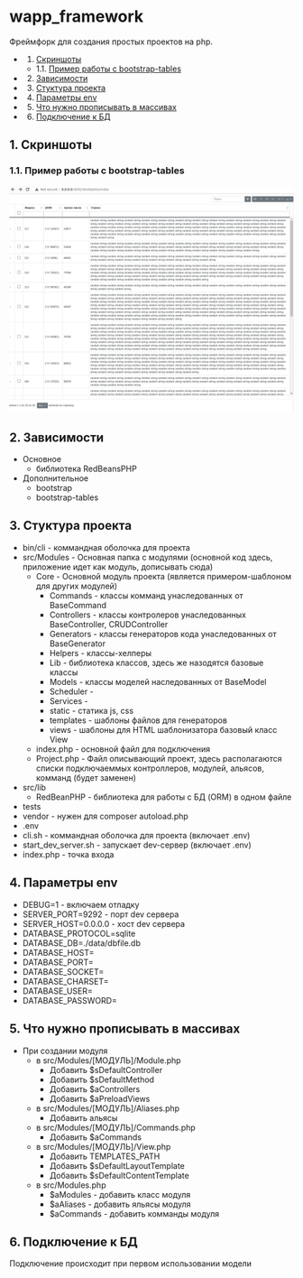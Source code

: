 # wapp_framework

Фреймфорк для создания простых проектов на php.

<!-- vscode-markdown-toc -->
* 1. [Скриншоты](#)
	* 1.1. [Пример работы с bootstrap-tables](#bootstrap-tables)
* 2. [Зависимости](#-1)
* 3. [Стуктура проекта](#-1)
* 4. [Параметры env](#env)
* 5. [Что нужно прописывать в массивах](#-1)
* 6. [Подключение к БД](#-1)

<!-- vscode-markdown-toc-config
	numbering=true
	autoSave=true
	/vscode-markdown-toc-config -->
<!-- /vscode-markdown-toc -->
##  1. <a name=''></a>Скриншоты

###  1.1. <a name='bootstrap-tables'></a>Пример работы с bootstrap-tables

![](./docs/images/tables_screenshot_01.png)

##  2. <a name='-1'></a>Зависимости

- Основное
    - библиотека RedBeansPHP
- Дополнительное
    - bootstrap
    - bootstrap-tables

##  3. <a name='-1'></a>Стуктура проекта

- bin/cli - коммандная оболочка для проекта
- src/Modules - Основная папка с модулями (основной код здесь, приложение идет как модуль, дописывать сюда)
    - Core - Основной модуль проекта (является примером-шаблоном для других модулей)
        - Commands - классы комманд унаследованных от BaseCommand
        - Controllers - классы контролеров унаследованных BaseController, CRUDController
        - Generators - классы генераторов кода унаследованных от BaseGenerator
        - Helpers - классы-хелперы
        - Lib - библиотека классов, здесь же назодятся базовые классы
        - Models - классы моделей наследованных от BaseModel
        - Scheduler - 
        - Services - 
        - static - статика js, css
        - templates - шаблоны файлов для генераторов
        - views - шаблоны для HTML шаблонизатора базовый класс View
    - index.php - основной файл для подключения
    - Project.php - Файл описывающий проект, здесь располагаются списки подключаеммых контроллеров, модулей, альясов, комманд (будет заменен)
- src/lib
    - RedBeanPHP - библиотека для работы с БД (ORM) в одном файле
- tests
- vendor - нужен для composer autoload.php
- .env
- cli.sh - коммандная оболочка для проекта (включает .env)
- start_dev_server.sh - запускает dev-сервер (включает .env)
- index.php - точка входа

##  4. <a name='env'></a>Параметры env

- DEBUG=1 - включаем отладку
- SERVER_PORT=9292 - порт dev сервера
- SERVER_HOST=0.0.0.0 - хост dev сервера
- DATABASE_PROTOCOL=sqlite
- DATABASE_DB=./data/dbfile.db
- DATABASE_HOST=
- DATABASE_PORT=
- DATABASE_SOCKET=
- DATABASE_CHARSET=
- DATABASE_USER=
- DATABASE_PASSWORD=

##  5. <a name='-1'></a>Что нужно прописывать в массивах

- При создании модуля
    - в src/Modules/[МОДУЛЬ]/Module.php
        - Добавить $sDefaultController
        - Добавить $sDefaultMethod
        - Добавить $aControllers
        - Добавить $aPreloadViews
    - в src/Modules/[МОДУЛЬ]/Aliases.php
        - Добавить альясы
    - в src/Modules/[МОДУЛЬ]/Commands.php
        - Добавить $aCommands
    - в src/Modules/[МОДУЛЬ]/View.php
        - Добавить TEMPLATES_PATH
        - Добавить $sDefaultLayoutTemplate
        - Добавить $sDefaultContentTemplate
    - в src/Modules.php
        - $aModules - добавить класс модуля
        - $aAliases - добавить яльясы модуля
        - $aCommands - добавить комманды модуля

##  6. <a name='-1'></a>Подключение к БД

Подключение происходит при первом использовании модели

## 